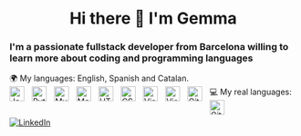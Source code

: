 <h1 align="center"> Hi there 👋 I'm Gemma </h1>
<h3> I'm a passionate fullstack developer from Barcelona willing to learn more about coding and programming languages </h3>

🌍 My languages: English, Spanish and Catalan. <br>
💻 My real languages: 
<img align="left" title="Java" alt="Java" width="26px" src="https://i.imgur.com/YMylfsb.png" style="padding-right:10px;" />
<img align="left" title="Python" alt="Python" width="26px" src="https://i.imgur.com/e3QdEw0.png" style="padding-right:10px;" />
<img align="left" title="MySQL" alt="MySQL" width="26px" src="https://cdn.jsdelivr.net/gh/devicons/devicon/icons/mysql/mysql-original.svg" style="padding-right:10px;" />
<img align="left" title="MongoDB" alt="MongoDB" width="26px" src="https://i.imgur.com/tznP4En.png" style="padding-right:10px;" />
<img align="left" title="HTML5" alt="HTML5" width="26px" src="https://cdn.jsdelivr.net/gh/devicons/devicon/icons/html5/html5-original.svg" style="padding-right:10px;" />
<img align="left" title="CSS3" alt="CSS3" width="26px" src="https://cdn.jsdelivr.net/gh/devicons/devicon/icons/css3/css3-original.svg" style="padding-right:10px;" />
<img align="left" title="Visual Studio Code" alt="Visual Studio Code" width="26px" src="https://cdn.jsdelivr.net/gh/devicons/devicon/icons/vscode/vscode-original.svg" style="padding-right:10px;" />
<img align="left" title="Visual Studio 2022" alt="Visual Studio Code 2022" width="26px" src="https://i.imgur.com/o7T8mMf.png" style="padding-right:10px;" />
<img align="left" title="GitHub" alt="GitHub" width="26px" src="https://user-images.githubusercontent.com/3369400/139447912-e0f43f33-6d9f-45f8-be46-2df5bbc91289.png" style="padding-right:10px;" />
<img align="left" title="Git" alt="Git" width="26px" src="https://i.imgur.com/JTZKZrd.png" style="padding-right:10px;" />

<br><a href= "https://www.linkedin.com/in/gemmagarrigosafrances/">![LinkedIn](https://img.shields.io/badge/linkedin-%230077B5.svg?style=for-the-badge&logo=linkedin&logoColor=white) </a>
